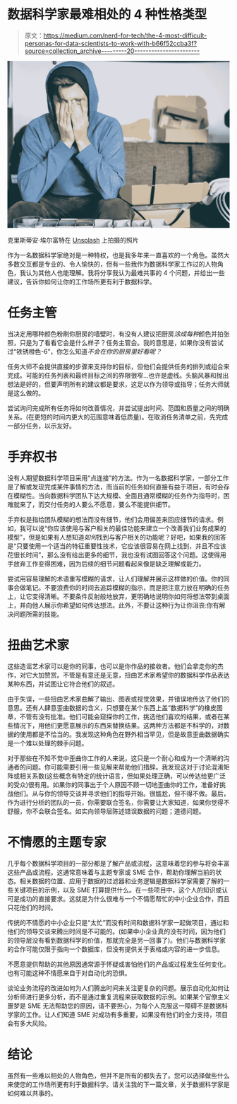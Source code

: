 # 数据科学家最难相处的 4 种性格类型

> 原文：<https://medium.com/nerd-for-tech/the-4-most-difficult-personas-for-data-scientists-to-work-with-b66f52ccba3f?source=collection_archive---------20----------------------->

![](img/f1b621cd03def02a4ba21b23179fcf63.png)

克里斯蒂安·埃尔富特在 [Unsplash](https://unsplash.com?utm_source=medium&utm_medium=referral) 上拍摄的照片

作为一名数据科学家绝对是一种特权，也是我多年来一直喜欢的一个角色。虽然大多数交互都是专业的、令人愉快的，但有一些我作为数据科学家工作过的人物角色，我认为其他人也能理解。我将分享我认为最难共事的 4 个问题，并给出一些建议，告诉你如何让你的工作场所更有利于数据科学。

# 任务主管

当决定用哪种颜色粉刷你厨房的墙壁时，有没有人建议把厨房*涂成每种*颜色并拍张照，只是为了看看它会是什么样子？任务主管会。我的意思是，如果你没有尝试过“铁锈橙色-6”，你怎么知道*不会在你的厨房里好看呢？*

任务大师不会提供直接的步骤来支持你的目标，但他们会提供任务的排列或组合来完成。可能的任务列表和最终目标之间的界限很窄…也许是虚线。头脑风暴和抛出想法是好的，但要声明所有的建议都是要求，这足以作为领导或指导；任务大师就是这么做的。

尝试询问完成所有任务将如何改善情况，并尝试提出时间、范围和质量之间的明确关系。(在更短的时间内更大的范围意味着低质量)。在取消任务清单之前，先完成一部分任务，以示友好。

# 手弃权书

没有人期望数据科学项目采用“点连接”的方法。作为一名数据科学家，一部分工作是了解或发现完成某件事情的方法，而当前的任务如何直接有益于项目，有时会存在模糊性。当向数据科学团队下达大规模、全面且通常模糊的任务作为指导时，困难就来了，而交付任务的人要么不愿意，要么不能提供细节。

手弃权是指给团队模糊的想法而没有细节，他们会用偏差来回应细节的请求。例如，我可以说“你应该使用与客户相关的最佳功能来建立一个改善我们业务成果的模型”，但是如果有人想知道*如何*找到与客户相关的功能呢？好吧，如果我的回答是“只要使用一个适当的特征重要性技术，它应该很容易在网上找到，并且不应该花很长时间”，那么没有给出更多的细节，我也没有试图回答这个问题。这使得用手放弃工作变得困难，因为后续的细节问题看起来像是缺乏理解或能力。

尝试用容易理解的术语重写模糊的请求，让人们理解并展示这样做的价值。你的同事会做笔记。不要浪费你的时间去追踪模糊的指示，而是把注意力放在明确的任务上，让它变得清晰。不要条件反射般地放弃，更明确地说明你如何将想法带到桌面上，并向他人展示你希望如何传达想法。此外，不要让这种行为让你沮丧:你有解决问题所需的技能。

# **扭曲艺术家**

这些造谣艺术家可以是你的同事，也可以是你作品的接收者。他们会拿走你的杰作，对它大加赞赏。不管是有意还是无意，扭曲艺术家希望你的数据科学作品表达某种东西，并试图让它符合他们的叙述。

由于失误，一些扭曲艺术家曲解了输出、图表或视觉效果，并错误地传达了他们的意思。还有人肆意歪曲数据的含义，只想要在某个东西上盖“数据科学”的橡皮图章，不管有没有批准。他们可能会窥探你的工作，挑选他们喜欢的结果，或者在某些情况下，用他们更愿意展示的东西来替换结果。这两种方法都是不科学的，对数据的使用都是不恰当的。我发现这种角色在野外相当罕见，但是故意歪曲数据确实是一个难以处理的棘手问题。

对于那些在不知不觉中歪曲你工作的人来说，这只是一个耐心和成为一个清晰的沟通者的问题。你可能需要引用一些见解来帮助他们措辞。我发现这对于讨论混淆矩阵或相关系数(这些概念有特定的统计语言，但如果处理正确，可以传达给更广泛的受众)很有用。如果你的同事出于个人原因不顾一切地歪曲你的工作，准备好挑战他们。从与你的领导交谈并寻求他们的指导开始。很尴尬，但不得不做。最后，作为进行分析的团队的一员，你需要联合签名，你需要让大家知道，如果你觉得不舒服，你不会联合签名。如实向领导层陈述错误数据的问题；道德问题。

# 不情愿的主题专家

几乎每个数据科学项目的一部分都是了解产品或流程，这意味着您的参与将会丰富这些产品或流程。这通常意味着与主题专家或 SME 合作，帮助你理解当前的状态。相关数据的位置、应用于数据的过滤器和业务逻辑是数据科学家需要了解的一些关键项目的示例，以及 SME 打算提供什么。在一些项目中，这个人的知识或认可是成功的直接要求。这就是为什么很难与一个不情愿帮忙的中小企业合作，而且只花他们的时间。

传统的不情愿的中小企业只是“太忙”而没有时间和数据科学家一起做项目，通过和他们的领导交谈来腾出时间是不可能的。(如果中小企业真的没有时间，因为他们的领导层没有看到数据科学的价值，那就完全是另一回事了)。他们与数据科学家的合作可能仅限于指向一个数据库，但没有提供关于表格或内容的进一步信息。

不愿意提供帮助的其他原因通常源于怀疑或害怕他们的产品或过程发生任何变化。也有可能这种不情愿来自于对自动化的恐惧。

谈论业务流程的改进如何为人们腾出时间来关注更复杂的问题。展示自动化如何让分析师进行更多分析，而不是通过重复流程来获取数据的示例。如果某个官僚主义噩梦是 SME 无法帮助您的原因，请不要担心，为每个人克服这一障碍不是数据科学家的工作。让人们知道 SME 对成功有多重要，如果没有他们的全力支持，项目会有多大风险。

# 结论

虽然有一些难以相处的人物角色，但并不是所有的都失去了。您可以选择做些什么来使您的工作场所更有利于数据科学。请关注我的下一篇文章，关于数据科学家是如何难以共事的。